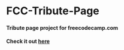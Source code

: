 # FCC-Tribute-Page
#### Tribute page project for freecodecamp.com
#### Check it out [here](http://htmlpreview.github.io/?https://github.com/moT01/FCC-Tribute-Page/blob/master/index.html)
